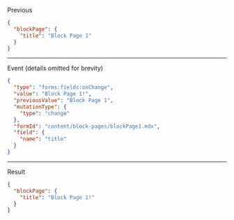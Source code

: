 Previous
```json
{
  "blockPage": {
    "title": "Block Page 1"
  }
}
```
---

Event (details omitted for brevity)
```json
{
  "type": "forms:fields:onChange",
  "value": "Block Page 1!",
  "previousValue": "Block Page 1",
  "mutationType": {
    "type": "change"
  },
  "formId": "content/block-pages/blockPage1.mdx",
  "field": {
    "name": "title"
  }
}
```
---

Result
```json
{
  "blockPage": {
    "title": "Block Page 1!"
  }
}
```
